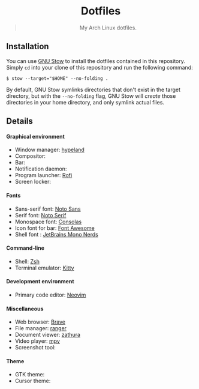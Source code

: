 <div align="center">
    <h1>Dotfiles</h1>
    <blockquote>
        <p>My Arch Linux dotfiles.</p>
    </blockquote>
</div>

## Installation

You can use [GNU Stow](https://www.gnu.org/software/stow/) to install the
dotfiles contained in this repository. Simply `cd` into your clone of this
repository and run the following command:

```
$ stow --target="$HOME" --no-folding .
```

By default, GNU Stow symlinks directories that don't exist in the target
directory, but with the `--no-folding` flag, GNU Stow will *create* those
directories in your home directory, and only symlink actual files.

## Details

#### Graphical environment

- Window manager: [hypeland](https://github.com/hyprwm/Hyprland)
- Compositor:
- Bar: 
- Notification daemon: 
- Program launcher: [Rofi](https://github.com/davatorium/rofi)
- Screen locker: 

#### Fonts

- Sans-serif font: [Noto Sans](https://www.google.com/get/noto/)
- Serif font: [Noto Serif](https://www.google.com/get/noto/)
- Monospace font: [Consolas](https://aur.archlinux.org/packages/consolas-font)
- Icon font for bar: [Font Awesome](https://fontawesome.com/)
- Shell font : [JetBrains Mono Nerds](https://archlinux.org/packages/extra/any/ttf-jetbrains-mono-nerd/)

#### Command-line

- Shell: [Zsh](https://github.com/zsh-users/zsh)
- Terminal emulator: [Kitty](https://github.com/kovidgoyal/kitty)

#### Development environment

- Primary code editor: [Neovim](https://github.com/neovim/neovim)

#### Miscellaneous

- Web browser: [Brave]([https://github.com/chromium/chromium](https://brave.com/linux/))
- File manager: [ranger](https://github.com/ranger/ranger)
- Document viewer: [zathura](https://github.com/pwmt/zathura)
- Video player: [mpv](https://github.com/mpv-player/mpv)
- Screenshot tool:

#### Theme

- GTK theme: 
- Cursor theme:
